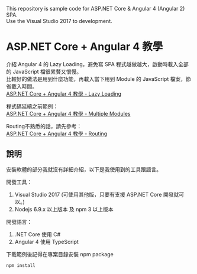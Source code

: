 This repository is sample code for ASP.NET Core & Angular 4 (Angular 2) SPA.  
Use the Visual Studio 2017 to development.  

# ASP.NET Core + Angular 4 教學

介紹 Angular 4 的 Lazy Loading，避免寫 SPA 程式越做越大，啟動時載入全部的 JavaScript 檔很累贅又恨慢。  
比較好的做法是用到什麼功能，再載入當下用到 Module 的 JavaScript 檔案，節省載入時間。  
[ASP.NET Core + Angular 4 教學 - Lazy Loading](https://blog.johnwu.cc/article/asp-net-core-angular-4-教學-lazy-loading.html)

程式碼延續之前範例：  
[ASP.NET Core + Angular 4 教學 - Multiple Modules](/article/asp-net-core-angular-4-教學-multiple-modules.html)  

Routing不熟悉的話，請先參考：  
[ASP.NET Core + Angular 4 教學 - Routing](https://blog.johnwu.cc/article/asp-net-core-angular-4-教學-routing.html)

## 說明

安裝軟體的部分我就沒有詳細介紹，以下是我使用到的工具跟語言。

開發工具：
1. Visual Studio 2017 (可使用其他版，只要有支援 ASP.NET Core 開發就可以。)
2. Nodejs 6.9.x 以上版本 及 npm 3 以上版本

開發語言：
1. .NET Core 使用 C#
2. Angular 4 使用 TypeScript

下載範例後記得在專案目錄安裝 npm package

``` batch
npm install
```
